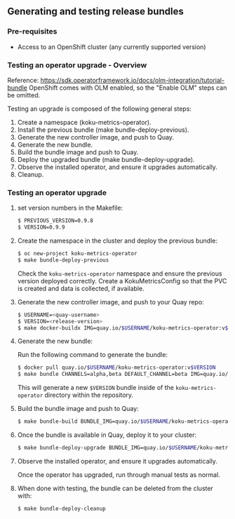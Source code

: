 ## Generating and testing release bundles

### Pre-requisites

* Access to an OpenShift cluster (any currently supported version)

### Testing an operator upgrade - Overview

Reference: https://sdk.operatorframework.io/docs/olm-integration/tutorial-bundle
OpenShift comes with OLM enabled, so the "Enable OLM" steps can be omitted.

Testing an upgrade is composed of the following general steps:
1. Create a namespace (koku-metrics-operator).
1. Install the previous bundle (make bundle-deploy-previous).
1. Generate the new controller image, and push to Quay.
1. Generate the new bundle.
1. Build the bundle image and push to Quay.
1. Deploy the upgraded bundle (make bundle-deploy-upgrade).
1. Observe the installed operator, and ensure it upgrades automatically.
1. Cleanup.


### Testing an operator upgrade
1. set version numbers in the Makefile:
    ```sh
    $ PREVIOUS_VERSION=0.9.8
    $ VERSION=0.9.9
    ```

1. Create the namespace in the cluster and deploy the previous bundle:
    ```sh
    $ oc new-project koku-metrics-operator
    $ make bundle-deploy-previous
    ```
    Check the `koku-metrics-operator` namespace and ensure the previous version deployed correctly. Create a KokuMetricsConfig so that the PVC is created and data is collected, if available.

1. Generate the new controller image, and push to your Quay repo:

    ```sh
    $ USERNAME=<quay-username>
    $ VERSION=<release-version>
    $ make docker-buildx IMG=quay.io/$USERNAME/koku-metrics-operator:v$VERSION
    ```

1. Generate the new bundle:

    Run the following command to generate the bundle:

    ```sh
    $ docker pull quay.io/$USERNAME/koku-metrics-operator:v$VERSION
    $ make bundle CHANNELS=alpha,beta DEFAULT_CHANNEL=beta IMG=quay.io/$USERNAME/koku-metrics-operator:v$VERSION
    ```

    This will generate a new `$VERSION` bundle inside of the `koku-metrics-operator` directory within the repository.

1. Build the bundle image and push to Quay:

    ```sh
    $ make bundle-build BUNDLE_IMG=quay.io/$USERNAME/koku-metrics-operator-bundle:v$VERSION bundle-push
    ```

1. Once the bundle is available in Quay, deploy it to your cluster:
    ```sh
    $ make bundle-deploy-upgrade BUNDLE_IMG=quay.io/$USERNAME/koku-metrics-operator-bundle:v$VERSION
    ```

1. Observe the installed operator, and ensure it upgrades automatically.

    Once the operator has upgraded, run through manual tests as normal.

1. When done with testing, the bundle can be deleted from the cluster with:

    ```sh
    $ make bundle-deploy-cleanup
    ```
